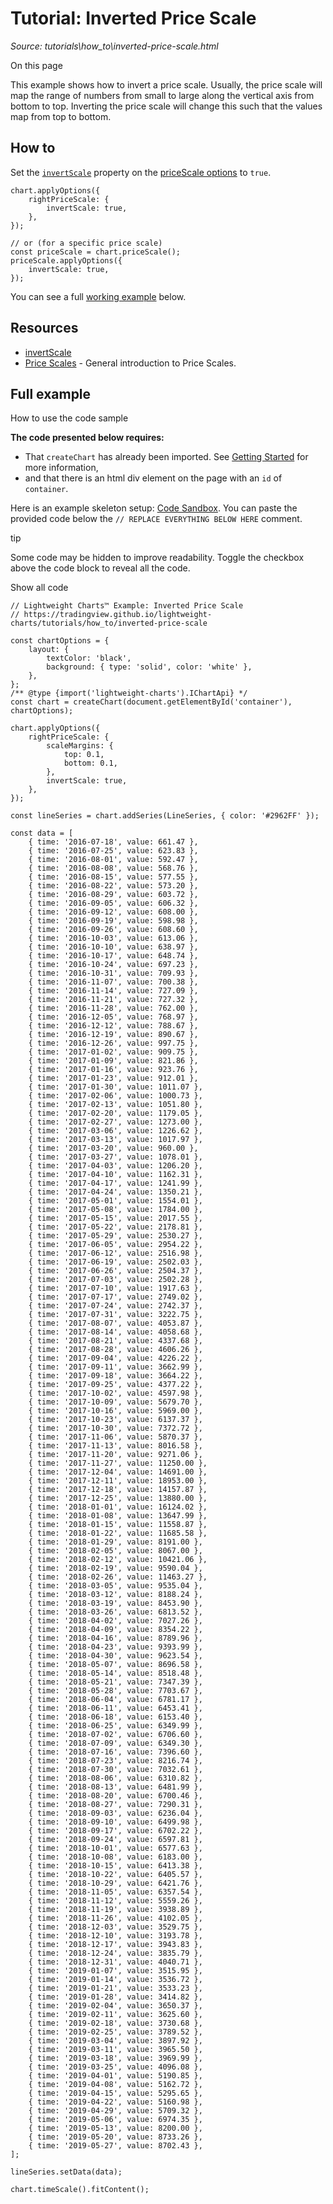 # Tutorial: Inverted Price Scale

*Source: tutorials\how_to\inverted-price-scale.html*

On this page

This example shows how to invert a price scale. Usually, the price scale will map the range of numbers from small to large along the vertical axis from bottom to top. Inverting the price scale will change this such that the values map from top to bottom.

## How to[​](inverted-price-scale.html#how-to "Direct link to How to")

Set the [`invertScale`](../../docs/api/interfaces/PriceScaleOptions.html#invertscale) property on the [priceScale options](../../docs/api/interfaces/PriceScaleOptions.md) to `true`.
    
    
    chart.applyOptions({  
        rightPriceScale: {  
            invertScale: true,  
        },  
    });  
      
    // or (for a specific price scale)  
    const priceScale = chart.priceScale();  
    priceScale.applyOptions({  
        invertScale: true,  
    });  
    

You can see a full [working example](inverted-price-scale.html#full-example) below.

## Resources[​](inverted-price-scale.html#resources "Direct link to Resources")

  * [invertScale](../../docs/api/interfaces/PriceScaleOptions.html#invertscale)
  * [Price Scales](../../docs/price-scale.md) \- General introduction to Price Scales.

## Full example[​](inverted-price-scale.html#full-example "Direct link to Full example")

How to use the code sample

**The code presented below requires:**

  * That `createChart` has already been imported. See [Getting Started](../../docs.html#creating-a-chart) for more information,
  * and that there is an html div element on the page with an `id` of `container`.

Here is an example skeleton setup: [Code Sandbox](https://codesandbox.io/s/lightweight-charts-skeleton-n67pm6). You can paste the provided code below the `// REPLACE EVERYTHING BELOW HERE` comment.

tip

Some code may be hidden to improve readability. Toggle the checkbox above the code block to reveal all the code.

Show all code
    
    
    // Lightweight Charts™ Example: Inverted Price Scale  
    // https://tradingview.github.io/lightweight-charts/tutorials/how_to/inverted-price-scale  
      
    const chartOptions = {  
        layout: {  
            textColor: 'black',  
            background: { type: 'solid', color: 'white' },  
        },  
    };  
    /** @type {import('lightweight-charts').IChartApi} */  
    const chart = createChart(document.getElementById('container'), chartOptions);  
      
    chart.applyOptions({  
        rightPriceScale: {  
            scaleMargins: {  
                top: 0.1,  
                bottom: 0.1,  
            },  
            invertScale: true,  
        },  
    });  
      
    const lineSeries = chart.addSeries(LineSeries, { color: '#2962FF' });  
      
    const data = [  
        { time: '2016-07-18', value: 661.47 },  
        { time: '2016-07-25', value: 623.83 },  
        { time: '2016-08-01', value: 592.47 },  
        { time: '2016-08-08', value: 568.76 },  
        { time: '2016-08-15', value: 577.55 },  
        { time: '2016-08-22', value: 573.20 },  
        { time: '2016-08-29', value: 603.72 },  
        { time: '2016-09-05', value: 606.32 },  
        { time: '2016-09-12', value: 608.00 },  
        { time: '2016-09-19', value: 598.98 },  
        { time: '2016-09-26', value: 608.60 },  
        { time: '2016-10-03', value: 613.06 },  
        { time: '2016-10-10', value: 638.97 },  
        { time: '2016-10-17', value: 648.74 },  
        { time: '2016-10-24', value: 697.23 },  
        { time: '2016-10-31', value: 709.93 },  
        { time: '2016-11-07', value: 700.38 },  
        { time: '2016-11-14', value: 727.09 },  
        { time: '2016-11-21', value: 727.32 },  
        { time: '2016-11-28', value: 762.00 },  
        { time: '2016-12-05', value: 768.97 },  
        { time: '2016-12-12', value: 788.67 },  
        { time: '2016-12-19', value: 890.67 },  
        { time: '2016-12-26', value: 997.75 },  
        { time: '2017-01-02', value: 909.75 },  
        { time: '2017-01-09', value: 821.86 },  
        { time: '2017-01-16', value: 923.76 },  
        { time: '2017-01-23', value: 912.01 },  
        { time: '2017-01-30', value: 1011.07 },  
        { time: '2017-02-06', value: 1000.73 },  
        { time: '2017-02-13', value: 1051.80 },  
        { time: '2017-02-20', value: 1179.05 },  
        { time: '2017-02-27', value: 1273.00 },  
        { time: '2017-03-06', value: 1226.62 },  
        { time: '2017-03-13', value: 1017.97 },  
        { time: '2017-03-20', value: 960.00 },  
        { time: '2017-03-27', value: 1078.01 },  
        { time: '2017-04-03', value: 1206.20 },  
        { time: '2017-04-10', value: 1162.31 },  
        { time: '2017-04-17', value: 1241.99 },  
        { time: '2017-04-24', value: 1350.21 },  
        { time: '2017-05-01', value: 1554.01 },  
        { time: '2017-05-08', value: 1784.00 },  
        { time: '2017-05-15', value: 2017.55 },  
        { time: '2017-05-22', value: 2178.81 },  
        { time: '2017-05-29', value: 2530.27 },  
        { time: '2017-06-05', value: 2954.22 },  
        { time: '2017-06-12', value: 2516.98 },  
        { time: '2017-06-19', value: 2502.03 },  
        { time: '2017-06-26', value: 2504.37 },  
        { time: '2017-07-03', value: 2502.28 },  
        { time: '2017-07-10', value: 1917.63 },  
        { time: '2017-07-17', value: 2749.02 },  
        { time: '2017-07-24', value: 2742.37 },  
        { time: '2017-07-31', value: 3222.75 },  
        { time: '2017-08-07', value: 4053.87 },  
        { time: '2017-08-14', value: 4058.68 },  
        { time: '2017-08-21', value: 4337.68 },  
        { time: '2017-08-28', value: 4606.26 },  
        { time: '2017-09-04', value: 4226.22 },  
        { time: '2017-09-11', value: 3662.99 },  
        { time: '2017-09-18', value: 3664.22 },  
        { time: '2017-09-25', value: 4377.22 },  
        { time: '2017-10-02', value: 4597.98 },  
        { time: '2017-10-09', value: 5679.70 },  
        { time: '2017-10-16', value: 5969.00 },  
        { time: '2017-10-23', value: 6137.37 },  
        { time: '2017-10-30', value: 7372.72 },  
        { time: '2017-11-06', value: 5870.37 },  
        { time: '2017-11-13', value: 8016.58 },  
        { time: '2017-11-20', value: 9271.06 },  
        { time: '2017-11-27', value: 11250.00 },  
        { time: '2017-12-04', value: 14691.00 },  
        { time: '2017-12-11', value: 18953.00 },  
        { time: '2017-12-18', value: 14157.87 },  
        { time: '2017-12-25', value: 13880.00 },  
        { time: '2018-01-01', value: 16124.02 },  
        { time: '2018-01-08', value: 13647.99 },  
        { time: '2018-01-15', value: 11558.87 },  
        { time: '2018-01-22', value: 11685.58 },  
        { time: '2018-01-29', value: 8191.00 },  
        { time: '2018-02-05', value: 8067.00 },  
        { time: '2018-02-12', value: 10421.06 },  
        { time: '2018-02-19', value: 9590.04 },  
        { time: '2018-02-26', value: 11463.27 },  
        { time: '2018-03-05', value: 9535.04 },  
        { time: '2018-03-12', value: 8188.24 },  
        { time: '2018-03-19', value: 8453.90 },  
        { time: '2018-03-26', value: 6813.52 },  
        { time: '2018-04-02', value: 7027.26 },  
        { time: '2018-04-09', value: 8354.22 },  
        { time: '2018-04-16', value: 8789.96 },  
        { time: '2018-04-23', value: 9393.99 },  
        { time: '2018-04-30', value: 9623.54 },  
        { time: '2018-05-07', value: 8696.58 },  
        { time: '2018-05-14', value: 8518.48 },  
        { time: '2018-05-21', value: 7347.39 },  
        { time: '2018-05-28', value: 7703.67 },  
        { time: '2018-06-04', value: 6781.17 },  
        { time: '2018-06-11', value: 6453.41 },  
        { time: '2018-06-18', value: 6153.40 },  
        { time: '2018-06-25', value: 6349.99 },  
        { time: '2018-07-02', value: 6706.60 },  
        { time: '2018-07-09', value: 6349.30 },  
        { time: '2018-07-16', value: 7396.60 },  
        { time: '2018-07-23', value: 8216.74 },  
        { time: '2018-07-30', value: 7032.61 },  
        { time: '2018-08-06', value: 6310.82 },  
        { time: '2018-08-13', value: 6481.99 },  
        { time: '2018-08-20', value: 6700.46 },  
        { time: '2018-08-27', value: 7290.31 },  
        { time: '2018-09-03', value: 6236.04 },  
        { time: '2018-09-10', value: 6499.98 },  
        { time: '2018-09-17', value: 6702.22 },  
        { time: '2018-09-24', value: 6597.81 },  
        { time: '2018-10-01', value: 6577.63 },  
        { time: '2018-10-08', value: 6183.00 },  
        { time: '2018-10-15', value: 6413.38 },  
        { time: '2018-10-22', value: 6405.57 },  
        { time: '2018-10-29', value: 6421.76 },  
        { time: '2018-11-05', value: 6357.54 },  
        { time: '2018-11-12', value: 5559.26 },  
        { time: '2018-11-19', value: 3938.89 },  
        { time: '2018-11-26', value: 4102.05 },  
        { time: '2018-12-03', value: 3529.75 },  
        { time: '2018-12-10', value: 3193.78 },  
        { time: '2018-12-17', value: 3943.83 },  
        { time: '2018-12-24', value: 3835.79 },  
        { time: '2018-12-31', value: 4040.71 },  
        { time: '2019-01-07', value: 3515.95 },  
        { time: '2019-01-14', value: 3536.72 },  
        { time: '2019-01-21', value: 3533.23 },  
        { time: '2019-01-28', value: 3414.82 },  
        { time: '2019-02-04', value: 3650.37 },  
        { time: '2019-02-11', value: 3625.60 },  
        { time: '2019-02-18', value: 3730.68 },  
        { time: '2019-02-25', value: 3789.52 },  
        { time: '2019-03-04', value: 3897.92 },  
        { time: '2019-03-11', value: 3965.50 },  
        { time: '2019-03-18', value: 3969.99 },  
        { time: '2019-03-25', value: 4096.08 },  
        { time: '2019-04-01', value: 5190.85 },  
        { time: '2019-04-08', value: 5162.72 },  
        { time: '2019-04-15', value: 5295.65 },  
        { time: '2019-04-22', value: 5160.98 },  
        { time: '2019-04-29', value: 5709.32 },  
        { time: '2019-05-06', value: 6974.35 },  
        { time: '2019-05-13', value: 8200.00 },  
        { time: '2019-05-20', value: 8733.26 },  
        { time: '2019-05-27', value: 8702.43 },  
    ];  
      
    lineSeries.setData(data);  
      
    chart.timeScale().fitContent();  
    
